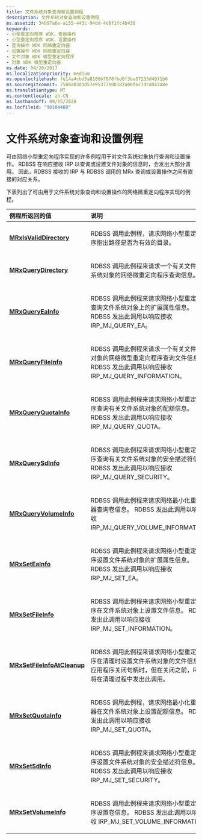 ```yaml
---
title: 文件系统对象查询和设置例程
description: 文件系统对象查询和设置例程
ms.assetid: 34b97a6e-a155-443c-94dd-4d8f1fc4b430
keywords:
- 小型重定向程序 WDK，查询操作
- 小型重定向程序 WDK，设置操作
- 查询操作 WDK 网络重定向器
- 设置操作 WDK 网络重定向器
- 文件对象 WDK 微型重定向程序
- 对象 WDK 微型重定向器
ms.date: 04/20/2017
ms.localizationpriority: medium
ms.openlocfilehash: fe14a4cbd3a8186b7678fbd0f3ba57233d49f1b6
ms.sourcegitcommit: 7500a03d1d57e95377b0b182a06f6c7dcdd4748e
ms.translationtype: MT
ms.contentlocale: zh-CN
ms.lasthandoff: 09/15/2020
ms.locfileid: "90104488"
---
```

# <a name="file-system-object-query-and-set-routines"></a>文件系统对象查询和设置例程


可由网络小型重定向程序实现的许多例程用于对文件系统对象执行查询和设置操作。 RDBSS 在响应接收 IRP 以查询或设置文件对象的信息时，会发出大部分调用。 因此，RDBSS 接收的 IRP 与 RDBSS 调用的 MRx 查询或设置操作之间有直接的对应关系。

下表列出了可由用于文件系统对象查询和设置操作的网络微重定向程序实现的例程。

<table>
<colgroup>
<col width="50%" />
<col width="50%" />
</colgroup>
<thead>
<tr class="header">
<th align="left">例程所返回的值</th>
<th align="left">说明</th>
</tr>
</thead>
<tbody>
<tr class="odd">
<td align="left"><a href="/windows-hardware/drivers/ddi/mrx/nc-mrx-pmrx_chkdir_calldown" data-raw-source="[&lt;strong&gt;MRxIsValidDirectory&lt;/strong&gt;](/windows-hardware/drivers/ddi/mrx/nc-mrx-pmrx_chkdir_calldown)"><strong>MRxIsValidDirectory</strong></a></td>
<td align="left"><p>RDBSS 调用此例程，请求网络小型重定向程序指出路径是否为有效的目录。</p></td>
</tr>
<tr class="even">
<td align="left"><a href="/windows-hardware/drivers/ifs/mrxquerydirectory" data-raw-source="[&lt;strong&gt;MRxQueryDirectory&lt;/strong&gt;](./mrxquerydirectory.md)"><strong>MRxQueryDirectory</strong></a></td>
<td align="left"><p>RDBSS 调用此例程来请求一个有关文件目录系统对象的网络微重定向程序查询信息。</p></td>
</tr>
<tr class="odd">
<td align="left"><a href="/windows-hardware/drivers/ifs/mrxqueryeainfo" data-raw-source="[&lt;strong&gt;MRxQueryEaInfo&lt;/strong&gt;](./mrxqueryeainfo.md)"><strong>MRxQueryEaInfo</strong></a></td>
<td align="left"><p>RDBSS 调用此例程来请求网络小型重定向器查询文件系统对象上的扩展属性信息。 RDBSS 发出此调用以响应接收 IRP_MJ_QUERY_EA。</p></td>
</tr>
<tr class="even">
<td align="left"><a href="/windows-hardware/drivers/ifs/mrxqueryfileinfo" data-raw-source="[&lt;strong&gt;MRxQueryFileInfo&lt;/strong&gt;](./mrxqueryfileinfo.md)"><strong>MRxQueryFileInfo</strong></a></td>
<td align="left"><p>RDBSS 调用此例程来请求一个有关文件系统对象的网络微型重定向程序查询文件信息。 RDBSS 发出此调用以响应接收 IRP_MJ_QUERY_INFORMATION。</p></td>
</tr>
<tr class="odd">
<td align="left"><a href="/windows-hardware/drivers/ifs/mrxqueryquotainfo" data-raw-source="[&lt;strong&gt;MRxQueryQuotaInfo&lt;/strong&gt;](./mrxqueryquotainfo.md)"><strong>MRxQueryQuotaInfo</strong></a></td>
<td align="left"><p>RDBSS 调用此例程来请求网络小型重定向程序查询有关文件系统对象的配额信息。 RDBSS 发出此调用以响应接收 IRP_MJ_QUERY_QUOTA。</p></td>
</tr>
<tr class="even">
<td align="left"><a href="/windows-hardware/drivers/ifs/mrxquerysdinfo" data-raw-source="[&lt;strong&gt;MRxQuerySdInfo&lt;/strong&gt;](./mrxquerysdinfo.md)"><strong>MRxQuerySdInfo</strong></a></td>
<td align="left"><p>RDBSS 调用此例程来请求网络小型重定向程序查询有关文件系统对象的安全描述符信息。 RDBSS 发出此调用以响应接收 IRP_MJ_QUERY_SECURITY。</p></td>
</tr>
<tr class="odd">
<td align="left"><a href="/windows-hardware/drivers/ifs/mrxqueryvolumeinfo" data-raw-source="[&lt;strong&gt;MRxQueryVolumeInfo&lt;/strong&gt;](./mrxqueryvolumeinfo.md)"><strong>MRxQueryVolumeInfo</strong></a></td>
<td align="left"><p>RDBSS 调用此例程来请求网络最小化重定向器查询卷信息。 RDBSS 发出此调用以响应接收 IRP_MJ_QUERY_VOLUME_INFORMATION。</p></td>
</tr>
<tr class="even">
<td align="left"><a href="/windows-hardware/drivers/ifs/mrxseteainfo" data-raw-source="[&lt;strong&gt;MRxSetEaInfo&lt;/strong&gt;](./mrxseteainfo.md)"><strong>MRxSetEaInfo</strong></a></td>
<td align="left"><p>RDBSS 调用此例程来请求网络小型重定向程序设置文件系统对象的扩展属性信息。 RDBSS 发出此调用以响应接收 IRP_MJ_SET_EA。</p></td>
</tr>
<tr class="odd">
<td align="left"><a href="/windows-hardware/drivers/ifs/mrxsetfileinfo" data-raw-source="[&lt;strong&gt;MRxSetFileInfo&lt;/strong&gt;](./mrxsetfileinfo.md)"><strong>MRxSetFileInfo</strong></a></td>
<td align="left"><p>RDBSS 调用此例程来请求网络小型重定向程序在文件系统对象上设置文件信息。 RDBSS 发出此调用以响应接收 IRP_MJ_SET_INFORMATION。</p></td>
</tr>
<tr class="even">
<td align="left"><a href="/windows-hardware/drivers/ifs/mrxsetfileinfoatcleanup" data-raw-source="[&lt;strong&gt;MRxSetFileInfoAtCleanup&lt;/strong&gt;](./mrxsetfileinfoatcleanup.md)"><strong>MRxSetFileInfoAtCleanup</strong></a></td>
<td align="left"><p>RDBSS 调用此例程来请求网络小型重定向程序在清理时设置文件系统对象的文件信息。 当应用程序关闭句柄时，但在关闭之前，RDBSS 将在清理过程中发出此调用。</p></td>
</tr>
<tr class="odd">
<td align="left"><a href="/windows-hardware/drivers/ifs/mrxsetquotainfo" data-raw-source="[&lt;strong&gt;MRxSetQuotaInfo&lt;/strong&gt;](./mrxsetquotainfo.md)"><strong>MRxSetQuotaInfo</strong></a></td>
<td align="left"><p>RDBSS 调用此例程，请求网络最小化重定向器在文件系统对象上设置配额信息。 RDBSS 发出此调用以响应接收 IRP_MJ_SET_QUOTA。</p></td>
</tr>
<tr class="even">
<td align="left"><a href="/windows-hardware/drivers/ifs/mrxsetsdinfo" data-raw-source="[&lt;strong&gt;MRxSetSdInfo&lt;/strong&gt;](./mrxsetsdinfo.md)"><strong>MRxSetSdInfo</strong></a></td>
<td align="left"><p>RDBSS 调用此例程来请求网络小型重定向程序设置文件系统对象的安全描述符信息。 RDBSS 发出此调用以响应接收 IRP_MJ_SET_SECURITY。</p></td>
</tr>
<tr class="odd">
<td align="left"><a href="/windows-hardware/drivers/ifs/mrxsetvolumeinfo" data-raw-source="[&lt;strong&gt;MRxSetVolumeInfo&lt;/strong&gt;](./mrxsetvolumeinfo.md)"><strong>MRxSetVolumeInfo</strong></a></td>
<td align="left"><p>RDBSS 调用此例程来请求网络小型重定向程序设置卷信息。 RDBSS 发出此调用以响应接收 IRP_MJ_SET_VOLUME_INFORMATION。</p></td>
</tr>
</tbody>
</table>

 

